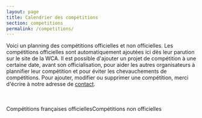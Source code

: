 ```yaml
---
layout: page
title: Calendrier des compétitions
section: competitions
permalink: /competitions/
---
```


Voici un planning des compétitions officielles et non officielles.
Les compétitions officielles sont automatiquement ajoutées ici dès leur parution sur le site de la WCA.
Il est possible d'ajouter un projet de compétition à une certaine date, avant son officialisation, pour aider les autres organisateurs à plannifier leur compétition et pour éviter les chevauchements de compétitions.
Pour ajouter, modifier ou supprimer une compétition, merci d'écrire à notre adresse de [contact](mailto:contact@speedcubingfrance.org).


<form action="javascript:void(0);">
<table id="selector-calendar" class="planning">
</table>
</form><br/><span class='fr'>Compétitions françaises officielles</span><span class='reg'>Compétitions non officielles</span>
<table id="calendar" class="planning">
</table>

<script>
generate_selector("2016", "FR");
loading();
$.getJSON("{{site.baseurl}}/uploads/comps.json", function(data) {
    //Load local unofficial comps and display calendar
    localComps = data;
    get_comps("2016-01-01", "FR", generate_calendar);
});
</script>

